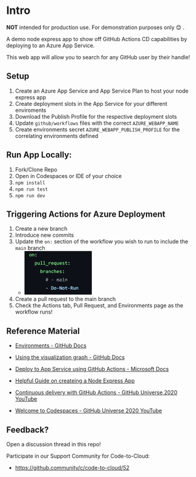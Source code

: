 # Intro

**NOT** intended for production use. For demonstration purposes only 😊 .

A demo node express app to show off GitHub Actions CD capabilities by deploying to an Azure App Service.

This web app will allow you to search for any GitHub user by their handle!

## Setup
1. Create an Azure App Service and App Service Plan to host your node express app
2. Create deployment slots in the App Service for your different enviroments
3. Download the Publish Profile for the respective deployment slots
4. Update `github/workflows` files with the correct `AZURE_WEBAPP_NAME`
5. Create environments secret `AZURE_WEBAPP_PUBLISH_PROFILE`  for the correlating environments defined  

## Run App Locally:

1. Fork/Clone Repo
2. Open in Codespaces or IDE of your choice
2. `npm install`
3. `npm run test`
4. `npm run dev`

## Triggering Actions for Azure Deployment

1. Create a new branch
2. Introduce new commits
3. Update the `on:` section of the workflow you wish to run to include the `main` branch
    - ![main-branch](.github/img/workflow_on_main.png)
4. Create a pull request to the main branch
5. Check the Actions tab, Pull Request, and Environments page as the workflow runs!


## Reference Material
- [Environments - GitHub Docs](https://docs.github.com/en/free-pro-team@latest/actions/reference/environments)

- [Using the visualization graph - GitHub Docs](https://docs.github.com/en/free-pro-team@latest/actions/managing-workflow-runs/using-the-visualization-graph)

- [Deploy to App Service using GitHub Actions - Microsoft Docs](https://docs.microsoft.com/en-us/azure/app-service/deploy-github-actions?tabs=applevel)

- [Helpful Guide on createing a Node Express App](https://auth0.com/blog/create-a-simple-and-stylish-node-express-app/)

- [Continuous delivery with GitHub Actions - GitHub Universe 2020 YouTube](https://www.youtube.com/watch?v=36hY0-O4STg&t=10s&ab_channel=GitHub)

- [Welcome to Codespaces - GitHub Universe 2020 YouTube](https://www.youtube.com/watch?v=j5VQ8OlwbqI&ab_channel=GitHub)

## Feedback?
Open a discussion thread in this repo!

Participate in our Support Community for Code-to-Cloud: 
- https://github.community/c/code-to-cloud/52